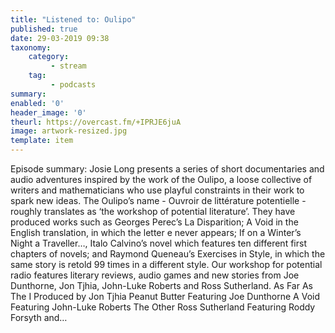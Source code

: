 ```yaml
---
title: "Listened to: Oulipo"
published: true
date: 29-03-2019 09:38
taxonomy:
    category:
         - stream
    tag:
         - podcasts
summary:
enabled: '0'
header_image: '0'
theurl: https://overcast.fm/+IPRJE6juA
image: artwork-resized.jpg
template: item
---
```

 
Episode summary: Josie Long presents a series of short documentaries and audio adventures inspired by the work of the Oulipo, a loose collective of writers and mathematicians who use playful constraints in their work to spark new ideas. The Oulipo’s name - Ouvroir de littérature potentielle - roughly translates as ‘the workshop of potential literature’. They have produced works such as Georges Perec’s La Disparition; A Void in the English translation, in which the letter e never appears; If on a Winter’s Night a Traveller…, Italo Calvino’s novel which features ten different first chapters of novels; and Raymond Queneau’s Exercises in Style, in which the same story is retold 99 times in a different style. Our workshop for potential radio features literary reviews, audio games and new stories from Joe Dunthorne, Jon Tjhia, John-Luke Roberts and Ross Sutherland. As Far As The I Produced by Jon Tjhia Peanut Butter Featuring Joe Dunthorne A Void Featuring John-Luke Roberts The Other Ross Sutherland Featuring Roddy Forsyth and…
